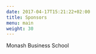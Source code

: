 ```yaml
---
date: 2017-04-17T15:21:22+02:00
title: Sponsors
menu: main
weight: 30
---
```


Monash Business School
